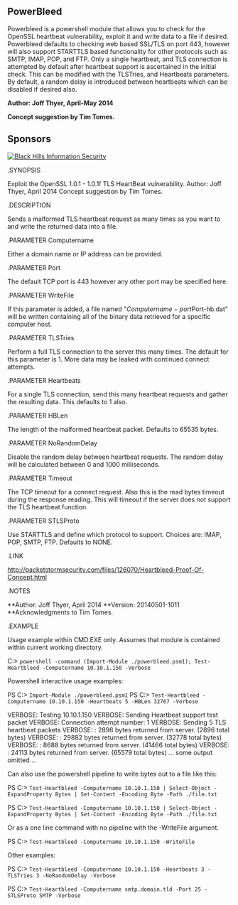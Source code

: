 ﻿
## PowerBleed

Powerbleed is a powershell module that allows you to check for the OpenSSL heartbeat
vulnerability, exploit it and write data to a file if desired.  Powerbleed defaults
to checking web based SSL/TLS on port 443, however will also support STARTTLS
based functionality for other protocols such as SMTP, IMAP, POP, and FTP.
Only a single heartbeat, and TLS connection is attempted by default after
heartbeat support is ascertained in the initial check.   This can be modified with the TLSTries,
and Heartbeats parameters.  By default, a random delay is introduced between heartbeats
which can be disabled if desired also.

**Author: Joff Thyer, April-May 2014**

**Concept suggestion by Tim Tomes.**


## Sponsors

[![Black Hills Information Security](http://www.blackhillsinfosec.com/_images/BHIS-Logo.png)](http://www.blackhillsinfosec.com)


.SYNOPSIS

Exploit the OpenSSL 1.0.1 - 1.0.1f TLS HeartBeat vulnerability.
Author: Joff Thyer, April 2014
Concept suggestion by Tim Tomes.

.DESCRIPTION

Sends a malformed TLS heartbeat request as many times as you want to and write
the returned data into a file.

.PARAMETER Computername

Either a domain name or IP address can be provided.

.PARAMETER Port

The default TCP port is 443 however any other port may be specified
here.

.PARAMETER WriteFile

If this parameter is added, a file named "$Computername-port$Port-hb.dat" will be written
containing all of the binary data retrieved for a specific computer host.

.PARAMETER TLSTries

Perform a full TLS connection to the server this many times. The default
for this parameter is 1. More data may be leaked with continued connect
attempts.

.PARAMETER Heartbeats

For a single TLS connection, send this many heartbeat requests
and gather the resulting data.  This defaults to 1 also.

.PARAMETER HBLen

The length of the malformed heartbeat packet.  Defaults to 65535 bytes.

.PARAMETER NoRandomDelay

Disable the random delay between heartbeat requests.  The random
delay will be calculated between 0 and 1000 milliseconds.

.PARAMETER Timeout

The TCP timeout for a connect request.  Also this is the
read bytes timeout during the response reading.  This will
timeout if the server does not support the TLS heartbeat function.

.PARAMETER STLSProto

Use STARTTLS and define which protocol to support.
Choices are: IMAP, POP, SMTP, FTP.  Defaults to NONE.

.LINK

http://packetstormsecurity.com/files/126070/Heartbleed-Proof-Of-Concept.html

.NOTES

**Author: Joff Thyer, April 2014
**Version: 20140501-1011
**Acknowledgments to Tim Tomes.

.EXAMPLE

Usage example within CMD.EXE only.  Assumes that module is contained within
current working directory.

C:\> `powershell -command (Import-Module ./powerbleed.psm1); Test-Heartbleed -Computername 10.10.1.150 -Verbose`

Powershell interactive usage examples:

PS C:\> `Import-Module ./powerbleed.psm1`
PS C:\> `Test-Heartbleed -Computername 10.10.1.150 -Heartbeats 5 -HBLen 32767 -Verbose`

VERBOSE: Testing 10.10.1.150
VERBOSE: Sending Heartbeat support test packet
VERBOSE: Connection attempt number: 1
VERBOSE: Sending 5 TLS heartbeat packets
VERBOSE: :  2896 bytes returned from server. (2896 total bytes)
VERBOSE: : 29882 bytes returned from server. (32778 total bytes)
VERBOSE: :  8688 bytes returned from server. (41466 total bytes)
VERBOSE: : 24113 bytes returned from server. (65579 total bytes)
... some output omitted ...

Can also use the powershell pipeline to write bytes out to a file like this:

PS C:\> `Test-Heartbleed -Computername 10.10.1.150 |
		Select-Object -ExpandProperty Bytes |
		Set-Content -Encoding Byte -Path ./file.txt`

PS C:\> `Test-Heartbleed -Computername 10.10.1.150 | Select-Object -ExpandProperty Bytes | Set-Content -Encoding Byte -Path ./file.txt`

Or as a one line command with no pipeline with the -WriteFile argument.

PS C:\> `Test-Heartbleed -Computername 10.10.1.150 -WriteFile`


Other examples:

PS C:\> `Test-Heartbleed -Computername 10.10.1.150 -Heartbeats 3 -TLSTries 3 -NoRandomDelay -Verbose`

PS C:\> `Test-Heartbleed -Computername smtp.domain.tld -Port 25 -STLSProto SMTP -Verbose`


